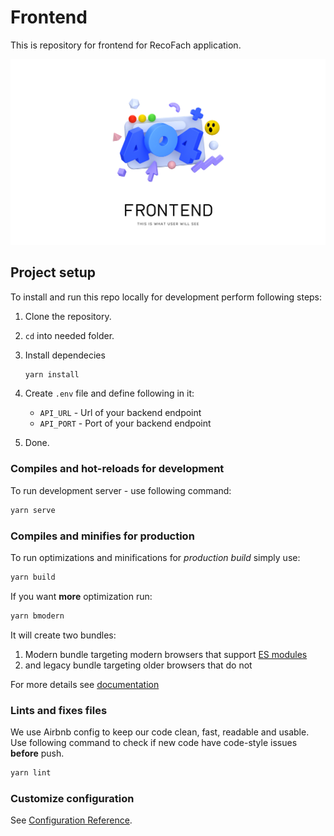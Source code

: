 # Frontend

This is repository for frontend for RecoFach application.

![Frontend poster](public/poster.png)

## Project setup

To install and run this repo locally for development
perform following steps:

1. Clone the repository.
1. `cd` into needed folder.
1. Install dependecies

    ```bash
    yarn install
    ```

1. Create `.env` file and define following in it:
    - `API_URL` - Url of your backend endpoint
    - `API_PORT` - Port of your backend endpoint
1. Done.

### Compiles and hot-reloads for development

To run development server - use following command:

```bash
yarn serve
```

### Compiles and minifies for production

To run optimizations and minifications for *production build*
simply use:

```bash
yarn build
```

If you want **more** optimization run:

```bash
yarn bmodern
```

It will create two bundles:

1. Modern bundle targeting modern browsers that support
   [ES modules](https://jakearchibald.com/2017/es-modules-in-browsers/)
1. and legacy bundle targeting older browsers that do not

For more details see [documentation](https://cli.vuejs.org/guide/browser-compatibility.html#modern-mode)

### Lints and fixes files

We use Airbnb config to keep our code clean, fast,
readable and usable. Use following command to check if
new code have code-style issues **before** push.

```bash
yarn lint
```

### Customize configuration

See [Configuration Reference](https://cli.vuejs.org/config/).
